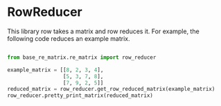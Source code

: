 # RowReducer
This library row takes a matrix and row reduces it. For example, the following code reduces an example matrix.

```py

from base_re_matrix.re_matrix import row_reducer

example_matrix = [[8, 2, 3, 4],
                  [5, 3, 7, 8],
                  [7, 9, 2, 5]]
reduced_matrix = row_reducer.get_row_reduced_matrix(example_matrix)
row_reducer.pretty_print_matrix(reduced_matrix)
```

